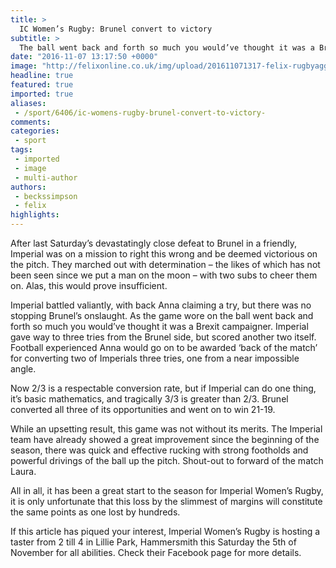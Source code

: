```yaml
---
title: >
  IC Women’s Rugby: Brunel convert to victory
subtitle: >
  The ball went back and forth so much you would’ve thought it was a Brexit campaigner
date: "2016-11-07 13:17:50 +0000"
image: "http://felixonline.co.uk/img/upload/201611071317-felix-rugbyagg.jpg"
headline: true
featured: true
imported: true
aliases:
 - /sport/6406/ic-womens-rugby-brunel-convert-to-victory-
comments:
categories:
 - sport
tags:
 - imported
 - image
 - multi-author
authors:
 - beckssimpson
 - felix
highlights:
---
```


After last Saturday’s devastatingly close defeat to Brunel in a friendly, Imperial was on a mission to right this wrong and be deemed victorious on the pitch. They marched out with determination – the likes of which has not been seen since we put a man on the moon – with two subs to cheer them on. Alas, this would prove insufficient.

Imperial battled valiantly, with back Anna claiming a try, but there was no stopping Brunel’s onslaught. As the game wore on the ball went back and forth so much you would’ve thought it was a Brexit campaigner. Imperial gave way to three tries from the Brunel side, but scored another two itself. Football experienced Anna would go on to be awarded ‘back of the match’ for converting two of Imperials three tries, one from a near impossible angle.

Now 2/3 is a respectable conversion rate, but if Imperial can do one thing, it’s basic mathematics, and tragically 3/3 is greater than 2/3. Brunel converted all three of its opportunities and went on to win 21-19.

While an upsetting result, this game was not without its merits. The Imperial team have already showed a great improvement since the beginning of the season, there was quick and effective rucking with strong footholds and powerful drivings of the ball up the pitch. Shout-out to forward of the match Laura.

All in all, it has been a great start to the season for     Imperial Women’s Rugby, it is only unfortunate that this loss by the slimmest of margins will constitute the same points as one lost by hundreds.

If this article has piqued your interest, Imperial Women’s Rugby is hosting a taster    from 2 till 4 in Lillie Park, Hammersmith this Saturday the 5th of November for all abilities. Check their Facebook page for more details.
